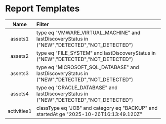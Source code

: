 # Report Templates
| Name        | Filter                                                                                         |
|:-----------:|:-----------------------------------------------------------------------------------------------|
| assets1     | type eq "VMWARE_VIRTUAL_MACHINE" and lastDiscoveryStatus in ("NEW","DETECTED","NOT_DETECTED")  |
| assets2     | type eq "FILE_SYSTEM" and lastDiscoveryStatus in ("NEW","DETECTED","NOT_DETECTED")             |
| assets3     | type eq "MICROSOFT_SQL_DATABASE" and lastDiscoveryStatus in ("NEW","DETECTED","NOT_DETECTED")  |
| assets4     | type eq "ORACLE_DATABASE" and lastDiscoveryStatus in ("NEW","DETECTED","NOT_DETECTED")         |
| activities1 | classType eq "JOB" and category eq "BACKUP" and startedAt ge "2025-10-26T16:13:49.120Z"        |